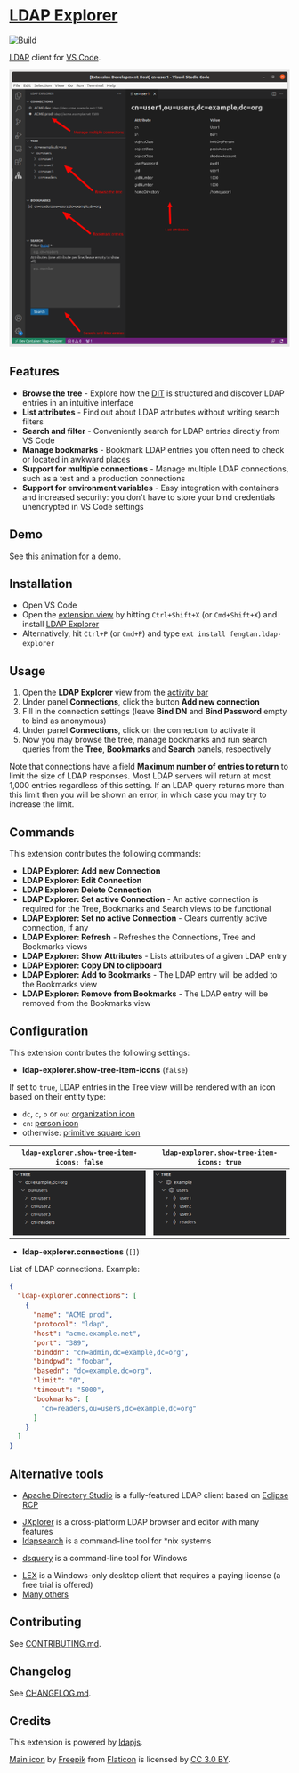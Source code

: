 # [LDAP Explorer](https://marketplace.visualstudio.com/items?itemName=fengtan.ldap-explorer)

[![Build](https://github.com/fengtan/ldap-explorer/actions/workflows/build.yml/badge.svg)](https://github.com/fengtan/ldap-explorer/actions/workflows/build.yml)

[LDAP](https://en.wikipedia.org/wiki/Lightweight_Directory_Access_Protocol) client for [VS Code](https://code.visualstudio.com/).

![Overview](screenshots/overview.png)

## Features

* **Browse the tree** - Explore how the [DIT](https://en.wikipedia.org/wiki/Directory_information_tree) is structured and discover LDAP entries in an intuitive interface
* **List attributes** - Find out about LDAP attributes without writing search filters
* **Search and filter** - Conveniently search for LDAP entries directly from VS Code
* **Manage bookmarks** - Bookmark LDAP entries you often need to check or located in awkward places
* **Support for multiple connections** - Manage multiple LDAP connections, such as a test and a production connections
* **Support for environment variables** - Easy integration with containers and increased security: you don't have to store your bind credentials unencrypted in VS Code settings

## Demo

See [this animation](screenshots/anim.gif) for a demo.

## Installation

* Open VS Code
* Open the [extension view](https://code.visualstudio.com/docs/editor/extension-marketplace) by hitting `Ctrl+Shift+X` (or `Cmd+Shift+X`) and install [LDAP Explorer](https://marketplace.visualstudio.com/items?itemName=fengtan.ldap-explorer)
* Alternatively, hit `Ctrl+P` (or `Cmd+P`) and type `ext install fengtan.ldap-explorer`

## Usage

1. Open the **LDAP Explorer** view from the [activity bar](https://code.visualstudio.com/docs/getstarted/userinterface)
2. Under panel **Connections**, click the button **Add new connection**
3. Fill in the connection settings (leave **Bind DN** and **Bind Password** empty to bind as anonymous)
4. Under panel **Connections**, click on the connection to activate it
5. Now you may browse the tree, manage bookmarks and run search queries from the **Tree**, **Bookmarks** and **Search** panels, respectively

Note that connections have a field **Maximum number of entries to return** to limit the size of LDAP responses. Most LDAP servers will return at most 1,000 entries regardless of this setting. If an LDAP query returns more than this limit then you will be shown an error, in which case you may try to increase the limit.

## Commands

This extension contributes the following commands:

* **LDAP Explorer: Add new Connection**
* **LDAP Explorer: Edit Connection**
* **LDAP Explorer: Delete Connection**
* **LDAP Explorer: Set active Connection** - An active connection is required for the Tree, Bookmarks and Search views to be functional
* **LDAP Explorer: Set no active Connection** - Clears currently active connection, if any
* **LDAP Explorer: Refresh** - Refreshes the Connections, Tree and Bookmarks views
* **LDAP Explorer: Show Attributes** - Lists attributes of a given LDAP entry
* **LDAP Explorer: Copy DN to clipboard**
* **LDAP Explorer: Add to Bookmarks** - The LDAP entry will be added to the Bookmarks view
* **LDAP Explorer: Remove from Bookmarks** - The LDAP entry will be removed from the Bookmarks view

## Configuration

This extension contributes the following settings:

* **ldap-explorer.show-tree-item-icons** (`false`)

If set to `true`, LDAP entries in the Tree view will be rendered with an icon based on their entity type:
- `dc`, `c`, `o` or `ou`: [organization icon](https://raw.githubusercontent.com/microsoft/vscode-codicons/main/src/icons/organization.svg)
- `cn`: [person icon](https://raw.githubusercontent.com/microsoft/vscode-codicons/main/src/icons/person.svg)
- otherwise: [primitive square icon](https://raw.githubusercontent.com/microsoft/vscode-codicons/main/src/icons/primitive-square.svg)

| `ldap-explorer.show-tree-item-icons: false` | `ldap-explorer.show-tree-item-icons: true` |
|---------------------------------------------|--------------------------------------------|
|![tree without icons](screenshots/configuration.icons.false.png) | ![tree with icons](screenshots/configuration.icons.true.png) |

* **ldap-explorer.connections** (`[]`)

List of LDAP connections. Example:

```json
{
  "ldap-explorer.connections": [
    {
      "name": "ACME prod",
      "protocol": "ldap",
      "host": "acme.example.net",
      "port": "389",
      "binddn": "cn=admin,dc=example,dc=org",
      "bindpwd": "foobar",
      "basedn": "dc=example,dc=org",
      "limit": "0",
      "timeout": "5000",
      "bookmarks": [
        "cn=readers,ou=users,dc=example,dc=org"
      ]
    }
  ]
}
```

## Alternative tools

* [Apache Directory Studio](https://directory.apache.org/studio/) is a fully-featured LDAP client based on [Eclipse RCP](https://wiki.eclipse.org/Rich_Client_Platform)
- [JXplorer](http://jxplorer.org/) is a cross-platform LDAP browser and editor with many features
- [ldapsearch](https://linux.die.net/man/1/) is a command-line tool for *nix systems
* [dsquery](https://learn.microsoft.com/en-us/previous-versions/windows/it-pro/windows-server-2012-r2-and-2012/cc754232(v=ws.11)) is a command-line tool for Windows
- [LEX](http://www.ldapexplorer.com/) is a Windows-only desktop client that requires a paying license (a free trial is offered)
- [Many others](https://en.wikipedia.org/wiki/List_of_LDAP_software)

## Contributing

See [CONTRIBUTING.md](https://github.com/fengtan/ldap-explorer/blob/master/CONTRIBUTING.md).

## Changelog

See [CHANGELOG.md](https://github.com/fengtan/ldap-explorer/blob/master/CHANGELOG.md).

## Credits

This extension is powered by [ldapjs](http://ldapjs.org/).

[Main icon](https://www.flaticon.com/free-icon/hierarchy_4987367) by [Freepik](https://www.freepik.com/) from [Flaticon](https://www.flaticon.com/) is licensed by [CC 3.0 BY](https://creativecommons.org/licenses/by/3.0/).
